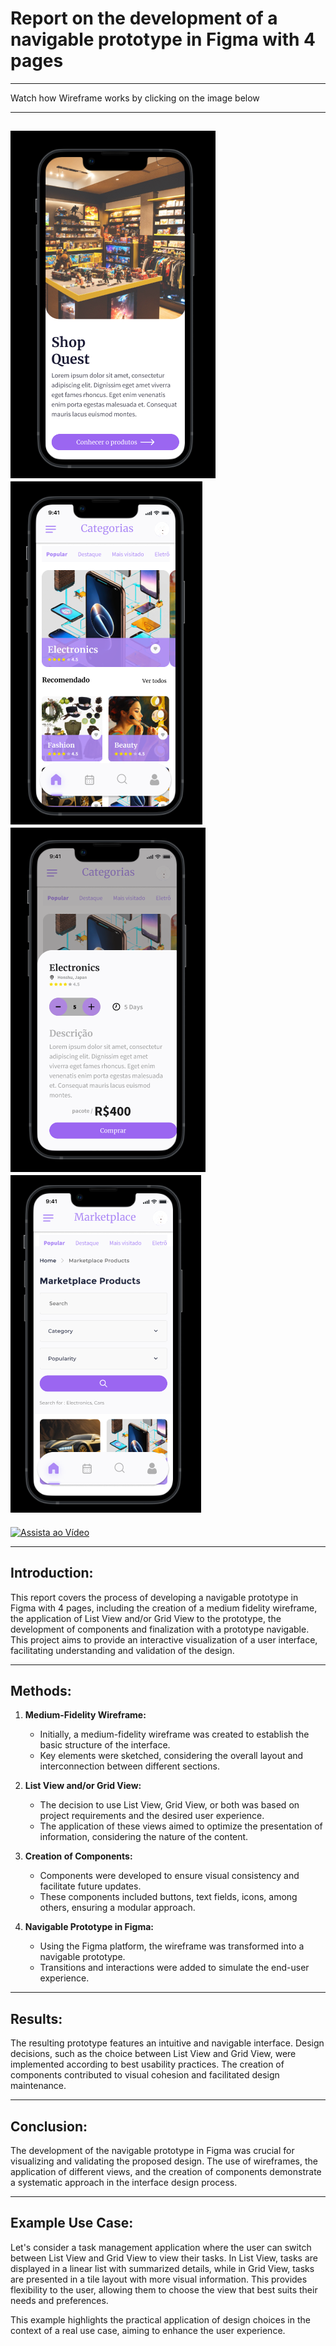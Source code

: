 # Report on the development of a navigable prototype in Figma with 4 pages

---

Watch how Wireframe works by clicking on the image below

---

![Tela 1](img/Tela-1.png)
![Tela 2](img/Tela-2.png)
![Tela 3](img/Tela-3.png)
![Tela 4](img/Tela-4.png)
---

[![Assista ao Vídeo](https://img.youtube.com/vi/NdUTU9humSo/0.jpg)](https://www.youtube.com/watch?v=Svm5AxGU2Cg)

---

## Introduction:

This report covers the process of developing a navigable prototype in Figma with 4 pages, including the creation of a medium fidelity wireframe, the application of List View and/or Grid View to the prototype, the development of components and finalization with a prototype navigable. This project aims to provide an interactive visualization of a user interface, facilitating understanding and validation of the design.

---

## Methods:

1. **Medium-Fidelity Wireframe:**
   - Initially, a medium-fidelity wireframe was created to establish the basic structure of the interface.
   - Key elements were sketched, considering the overall layout and interconnection between different sections.

2. **List View and/or Grid View:**
   - The decision to use List View, Grid View, or both was based on project requirements and the desired user experience.
   - The application of these views aimed to optimize the presentation of information, considering the nature of the content.

3. **Creation of Components:**
   - Components were developed to ensure visual consistency and facilitate future updates.
   - These components included buttons, text fields, icons, among others, ensuring a modular approach.

4. **Navigable Prototype in Figma:**
   - Using the Figma platform, the wireframe was transformed into a navigable prototype.
   - Transitions and interactions were added to simulate the end-user experience.

---

## Results:

The resulting prototype features an intuitive and navigable interface. Design decisions, such as the choice between List View and Grid View, were implemented according to best usability practices. The creation of components contributed to visual cohesion and facilitated design maintenance.

---

## Conclusion:

The development of the navigable prototype in Figma was crucial for visualizing and validating the proposed design. The use of wireframes, the application of different views, and the creation of components demonstrate a systematic approach in the interface design process.

---

## Example Use Case:

Let's consider a task management application where the user can switch between List View and Grid View to view their tasks. In List View, tasks are displayed in a linear list with summarized details, while in Grid View, tasks are presented in a tile layout with more visual information. This provides flexibility to the user, allowing them to choose the view that best suits their needs and preferences.

This example highlights the practical application of design choices in the context of a real use case, aiming to enhance the user experience.
